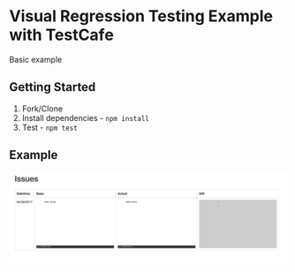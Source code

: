 # Visual Regression Testing Example with TestCafe

Basic example

## Getting Started

1. Fork/Clone
1. Install dependencies - `npm install`
1. Test - `npm test`

## Example

![](./docs/example.png)
